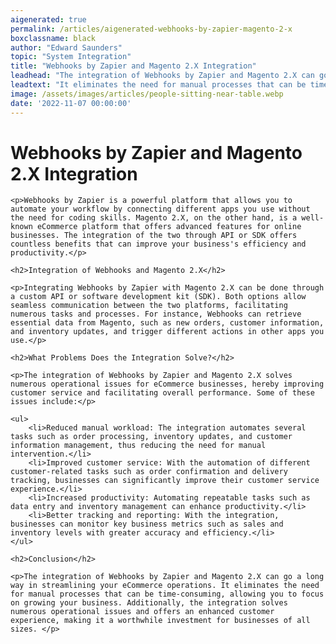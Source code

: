 ```yaml
---
aigenerated: true
permalink: /articles/aigenerated-webhooks-by-zapier-magento-2-x
boxclassname: black
author: "Edward Saunders"
topic: "System Integration"
title: "Webhooks by Zapier and Magento 2.X Integration"
leadhead: "The integration of Webhooks by Zapier and Magento 2.X can go a long way in streamlining your eCommerce operations"
leadtext: "It eliminates the need for manual processes that can be time-consuming, allowing you to focus on growing your business. Additionally, the integration solves numerous operational issues and offers an enhanced customer experience, making it a worthwhile investment for businesses of all sizes."
image: /assets/images/articles/people-sitting-near-table.webp
date: '2022-11-07 00:00:00'
---
```

<div class="arttext">
	<h1>Webhooks by Zapier and Magento 2.X Integration</h1>

	<p>Webhooks by Zapier is a powerful platform that allows you to automate your workflow by connecting different apps you use without the need for coding skills. Magento 2.X, on the other hand, is a well-known eCommerce platform that offers advanced features for online businesses. The integration of the two through API or SDK offers countless benefits that can improve your business's efficiency and productivity.</p>

	<h2>Integration of Webhooks and Magento 2.X</h2>

	<p>Integrating Webhooks by Zapier with Magento 2.X can be done through a custom API or software development kit (SDK). Both options allow seamless communication between the two platforms, facilitating numerous tasks and processes. For instance, Webhooks can retrieve essential data from Magento, such as new orders, customer information, and inventory updates, and trigger different actions in other apps you use.</p>

	<h2>What Problems Does the Integration Solve?</h2>

	<p>The integration of Webhooks by Zapier and Magento 2.X solves numerous operational issues for eCommerce businesses, hereby improving customer service and facilitating overall performance. Some of these issues include:</p>

	<ul>
		<li>Reduced manual workload: The integration automates several tasks such as order processing, inventory updates, and customer information management, thus reducing the need for manual intervention.</li>
		<li>Improved customer service: With the automation of different customer-related tasks such as order confirmation and delivery tracking, businesses can significantly improve their customer service experience.</li>
		<li>Increased productivity: Automating repeatable tasks such as data entry and inventory management can enhance productivity.</li>
		<li>Better tracking and reporting: With the integration, businesses can monitor key business metrics such as sales and inventory levels with greater accuracy and efficiency.</li>
	</ul>

	<h2>Conclusion</h2>

	<p>The integration of Webhooks by Zapier and Magento 2.X can go a long way in streamlining your eCommerce operations. It eliminates the need for manual processes that can be time-consuming, allowing you to focus on growing your business. Additionally, the integration solves numerous operational issues and offers an enhanced customer experience, making it a worthwhile investment for businesses of all sizes. </p>

</div>